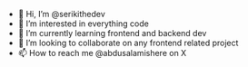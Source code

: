 - 👋 Hi, I’m @serikithedev
- 👀 I’m interested in everything code
- 🌱 I’m currently learning frontend and backend dev
- 💞️ I’m looking to collaborate on any frontend related project
- 📫 How to reach me @abdusalamishere on X

<!---
serikithedev/serikithedev is a ✨ special ✨ repository because its `README.md` (this file) appears on your GitHub profile.
You can click the Preview link to take a look at your changes.
--->
